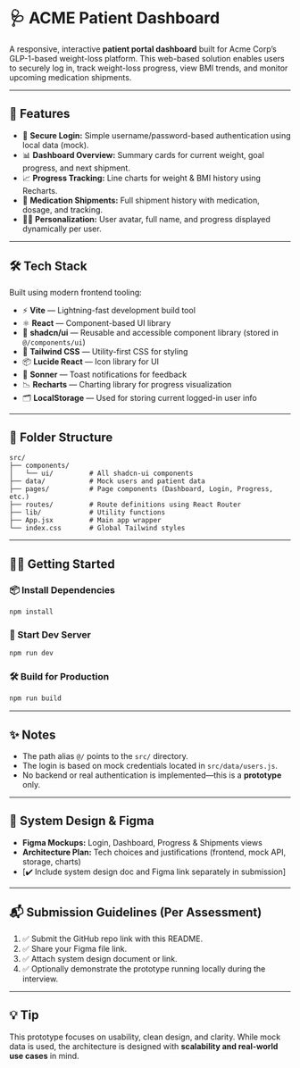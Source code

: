 
# 🩺 ACME Patient Dashboard

A responsive, interactive **patient portal dashboard** built for Acme Corp’s GLP-1-based weight-loss platform. This web-based solution enables users to securely log in, track weight-loss progress, view BMI trends, and monitor upcoming medication shipments.

---

## 🚀 Features

- 🔐 **Secure Login:** Simple username/password-based authentication using local data (mock).
- 📊 **Dashboard Overview:** Summary cards for current weight, goal progress, and next shipment.
- 📈 **Progress Tracking:** Line charts for weight & BMI history using Recharts.
- 💊 **Medication Shipments:** Full shipment history with medication, dosage, and tracking.
- 🧑‍⚕️ **Personalization:** User avatar, full name, and progress displayed dynamically per user.

---

## 🛠️ Tech Stack

Built using modern frontend tooling:

- ⚡ **Vite** — Lightning-fast development build tool
- ⚛️ **React** — Component-based UI library
- 🧩 **shadcn/ui** — Reusable and accessible component library (stored in `@/components/ui`)
- 🎨 **Tailwind CSS** — Utility-first CSS for styling
- 📦 **Lucide React** — Icon library for UI
- 💬 **Sonner** — Toast notifications for feedback
- 📉 **Recharts** — Charting library for progress visualization
- 🗂️ **LocalStorage** — Used for storing current logged-in user info

---

## 🧱 Folder Structure

```
src/
├── components/
│   └── ui/         # All shadcn-ui components
├── data/           # Mock users and patient data
├── pages/          # Page components (Dashboard, Login, Progress, etc.)
├── routes/         # Route definitions using React Router
├── lib/            # Utility functions
├── App.jsx         # Main app wrapper
└── index.css       # Global Tailwind styles
```

---

## 🧑‍💻 Getting Started

### 📦 Install Dependencies

```bash
npm install
```

### 🚀 Start Dev Server

```bash
npm run dev
```

### 🛠️ Build for Production

```bash
npm run build
```

---

## ✨ Notes

- The path alias `@/` points to the `src/` directory.
- The login is based on mock credentials located in `src/data/users.js`.
- No backend or real authentication is implemented—this is a **prototype** only.

---

## 📁 System Design & Figma

- **Figma Mockups:** Login, Dashboard, Progress & Shipments views
- **Architecture Plan:** Tech choices and justifications (frontend, mock API, storage, charts)
- [✔️ Include system design doc and Figma link separately in submission]

---

## 📬 Submission Guidelines (Per Assessment)

1. ✅ Submit the GitHub repo link with this README.
2. ✅ Share your Figma file link.
3. ✅ Attach system design document or link.
4. ✅ Optionally demonstrate the prototype running locally during the interview.

---

## 💡 Tip

This prototype focuses on usability, clean design, and clarity. While mock data is used, the architecture is designed with **scalability and real-world use cases** in mind.
